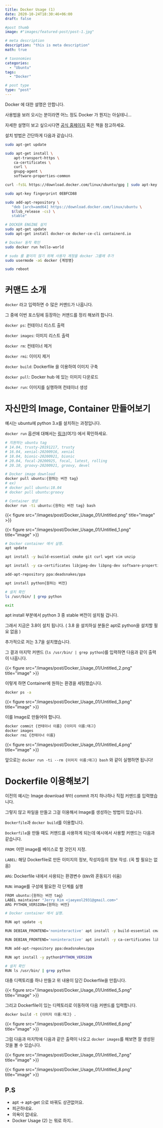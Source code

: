 ```yaml
---
title: Docker Usage (1)
date: 2020-10-24T18:30:46+06:00
draft: false

#post thumb
image: #"images/featured-post/post-1.jpg"

# meta description
description: "this is meta description"
math: true

# taxonomies
categories:
  - "Ubuntu"
tags:
  - "Docker"

# post type
type: "post"
---
```


Docker 에 대한 설명은 안합니다. 

사용법을 보러 오시는 분이라면 어느 정도 Docker 가 뭔지는 아실테니...

자세한 설명이 보고 싶으시다면 [공식 홈페이지](https://docs.docker.com/get-started/overview/) 혹은 책을 참고하세요.

설치 방법은 간단하게 다음과 같습니다.

```bash
sudo apt-get update

sudo apt-get install \
    apt-transport-https \
    ca-certificates \
    curl \
    gnupg-agent \
    software-properties-common

curl -fsSL https://download.docker.com/linux/ubuntu/gpg | sudo apt-key add -

sudo apt-key fingerprint 0EBFCD88

sudo add-apt-repository \
   "deb [arch=amd64] https://download.docker.com/linux/ubuntu \
   $(lsb_release -cs) \
   stable"

# DOCKER ENGINE 설치
sudo apt-get update
sudo apt-get install docker-ce docker-ce-cli containerd.io

# Docker 동작 확인
sudo docker run hello-world

# sudo 를 붙이지 않기 위해 사용자 계정을 docker 그룹에 추가
sudo usermode -aG docker {계정명}

sudo reboot
```

# 커맨드 소개

`docker` 라고 입력하면 수 많은 커맨드가 나옵니다.

그 중에 이번 포스팅에 등장하는 커맨드를 정리 해보려 합니다. 

`docker ps`: 컨테이너 리스트 출력 

`docker images`: 이미지 리스트 출력

`docker rm`: 컨테이너 제거

`docker rmi`: 이미지 제거

`docker build`: Dockerfile 을 이용하여 이미지 구축

`docker pull`: Docker hub 에 있는 이미지 다운로드

`docker run`: 이미지를 실행하여 컨테이너 생성

# 자신만의 Image, Container 만들어보기

예시는 ubuntu에 python 3.x를 설치하는 과정입니다. 

`docker run` 옵션에 대해서는 [링크](https://docs.docker.com/engine/reference/commandline/run/)(여기) 에서 확인하세요. 

```bash
# 지원하는 ubuntu tag
# 14.04, trusty-20191217, trusty
# 16.04, xenial-20200916, xenial
# 18.04, bionic-20200921, bionic
# 20.04, focal-20200925, focal, latest, rolling
# 20.10, groovy-20200921, groovy, devel

# Docker image download
docker pull ubuntu:{원하는 버전 tag}
# ex)
# docker pull ubuntu:18.04
# docker pull ubuntu:groovy

# Container 생성
docker run -ti ubuntu:{원하는 버전 tag} bash
```

{{< figure src="/images/post/Docker_Usage_01/Untitled.png" title="image" >}}

{{< figure src="/images/post/Docker_Usage_01/Untitled_1.png" title="image" >}}

```bash
# Docker container 에서 실행.
apt update

apt install -y build-essential cmake git curl wget vim unzip 

apt install -y ca-certificates libjpeg-dev libpng-dev software-properties-common

add-apt-repository ppa:deadsnakes/ppa

apt install python{원하는 버전}

# 설치 확인
ls /usr/bin/ | grep python

exit
```

apt install 부분에서 python 3 중 stable 버전이 설치될 겁니다. 

그래서 지금은 3.8이 설치 됩니다. ( 3.8 을 설치하실 분들은 apt로 python을 설치할 필요 없음 )

추가적으로 저는 3.7을 설치했습니다. 

그 결과 마지막 커맨드 (`ls /usr/bin/ | grep python`)를 입력하면 다음과 같이 출력이 나옵니다. 

{{< figure src="/images/post/Docker_Usage_01/Untitled_2.png" title="image" >}}

이렇게 하면 Container에 원하는 환경을 세팅했습니다. 

```bash
docker ps -a
```

{{< figure src="/images/post/Docker_Usage_01/Untitled_3.png" title="image" >}}

이를 Image로 만들어야 합니다. 

```bash
docker commit {컨테이너 이름} {이미지 이름:태그}
docker images
docker rmi {컨테이너 이름}
```

{{< figure src="/images/post/Docker_Usage_01/Untitled_4.png" title="image" >}}

앞으로는 `docker run -ti --rm {이미지 이름:태그} bash` 와 같이 실행하면 됩니다!

# Dockerfile 이용해보기

이전의 예시는 Image download 부터 commit 까지 하나하나 직접 커맨드를 입력했습니다. 

그렇지 않고 파일을 만들고 그걸 이용해서 Image를 생성하는 방법이 있습니다. 

`Dockerfile`과 `docker build`를 이용합니다. 

`Dockerfile`을 만들 때도 커맨드를 사용하게 되는데 예시에서 사용할 커맨드는 다음과 같습니다.

`FROM`: 어떤 image를 베이스로 할 것인지 지정.

`LABEL`: 해당 Dockerfile로 만든 이미지의 정보, 작성자등의 정보 작성. (꼭 할 필요는 없음)

`ARG`: Dockerfile 내에서 사용되는 환경변수 (`ENV`와 혼동되기 쉬움)

`RUN`: image를 구성에 필요한 각 단계를 실행

```bash
FROM ubuntu:{원하는 버전 tag}
LABEL maintainer "Jerry Kim <jaeyeol2931@gmail.com>"
ARG PYTHON_VERSION={원하는 버전}

# Docker container 에서 실행.

RUN apt update -q

RUN DEBIAN_FRONTEND='noninteractive' apt install -y build-essential cmake git curl wget vim unzip

RUN DEBIAN_FRONTEND='noninteractive' apt install -y ca-certificates libjpeg-dev libpng-dev software-properties-common

RUN add-apt-repository ppa:deadsnakes/ppa

RUN apt install -y python$PYTHON_VERSION

# 설치 확인
RUN ls /usr/bin/ | grep python
```

대충 디렉토리를 하나 만들고 위 내용이 담긴 Dockerfile을 만듭니다. 

{{< figure src="/images/post/Docker_Usage_01/Untitled_5.png" title="image" >}}

그리고 Dockerfile이 있는 디렉토리로 이동하여 다음 커맨드를 입력합니다.

```bash
docker build -t {이미지 이름:태그} .
```

{{< figure src="/images/post/Docker_Usage_01/Untitled_6.png" title="image" >}}

그럼 다음과 마지막에 다음과 같은 출력이 나오고 `docker images`를 해보면 잘 생성된 것을 볼 수 있습니다. 

{{< figure src="/images/post/Docker_Usage_01/Untitled_7.png" title="image" >}}

{{< figure src="/images/post/Docker_Usage_01/Untitled_8.png" title="image" >}}

## P.S

- apt → apt-get 으로 바꿔도 상관없어요.
- 피곤하네요.
- 의욕이 없네요.
- Docker Usage (2) 는 뭐로 하지..